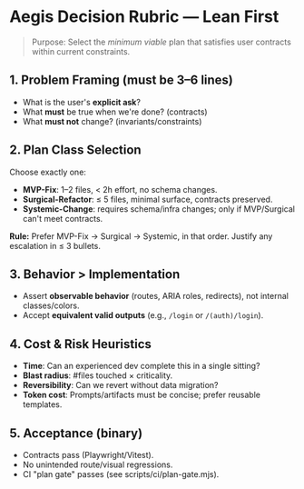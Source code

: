 <!--
@aegisBlueprint: planning-optimization
@version: 1.0.0
@mode: strict
@intent: Decision rubric for selecting minimum viable plans that satisfy user contracts
@context: Core planning optimization guidance for AI agents
-->

# Aegis Decision Rubric — Lean First

> Purpose: Select the *minimum viable* plan that satisfies user contracts within current constraints.

## 1. Problem Framing (must be 3–6 lines)
- What is the user's **explicit ask**?
- What **must** be true when we're done? (contracts)
- What **must not** change? (invariants/constraints)

## 2. Plan Class Selection
Choose exactly one:
- **MVP-Fix**: 1–2 files, < 2h effort, no schema changes.
- **Surgical-Refactor**: ≤ 5 files, minimal surface, contracts preserved.
- **Systemic-Change**: requires schema/infra changes; only if MVP/Surgical can't meet contracts.

**Rule:** Prefer MVP-Fix → Surgical → Systemic, in that order. Justify any escalation in ≤ 3 bullets.

## 3. Behavior > Implementation
- Assert **observable behavior** (routes, ARIA roles, redirects), not internal classes/colors.
- Accept **equivalent valid outputs** (e.g., `/login` or `/(auth)/login`).

## 4. Cost & Risk Heuristics
- **Time**: Can an experienced dev complete this in a single sitting?
- **Blast radius**: #files touched × criticality.
- **Reversibility**: Can we revert without data migration?
- **Token cost**: Prompts/artifacts must be concise; prefer reusable templates.

## 5. Acceptance (binary)
- Contracts pass (Playwright/Vitest).
- No unintended route/visual regressions.
- CI "plan gate" passes (see scripts/ci/plan-gate.mjs).
